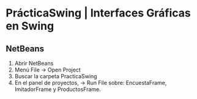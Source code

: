 # PrácticaSwing | Interfaces Gráficas en Swing

## NetBeans

1. Abrir NetBeans
2. Menú File → Open Project
3. Buscar la carpeta PracticaSwing
4. En el panel de proyectos, → Run File sobre: EncuestaFrame, ImitadorFrame y ProductosFrame.